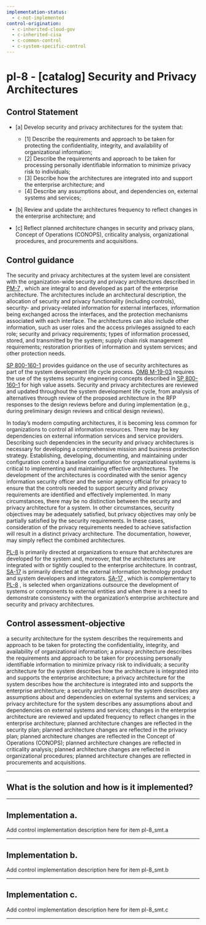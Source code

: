 ```yaml
---
implementation-status:
  - c-not-implemented
control-origination:
  - c-inherited-cloud-gov
  - c-inherited-cisa
  - c-common-control
  - c-system-specific-control
---
```


# pl-8 - \[catalog\] Security and Privacy Architectures

## Control Statement

- \[a\] Develop security and privacy architectures for the system that:

  - \[1\] Describe the requirements and approach to be taken for protecting the confidentiality, integrity, and availability of organizational information;
  - \[2\] Describe the requirements and approach to be taken for processing personally identifiable information to minimize privacy risk to individuals;
  - \[3\] Describe how the architectures are integrated into and support the enterprise architecture; and
  - \[4\] Describe any assumptions about, and dependencies on, external systems and services;

- \[b\] Review and update the architectures frequency to reflect changes in the enterprise architecture; and

- \[c\] Reflect planned architecture changes in security and privacy plans, Concept of Operations (CONOPS), criticality analysis, organizational procedures, and procurements and acquisitions.

## Control guidance

The security and privacy architectures at the system level are consistent with the organization-wide security and privacy architectures described in [PM-7](#pm-7) , which are integral to and developed as part of the enterprise architecture. The architectures include an architectural description, the allocation of security and privacy functionality (including controls), security- and privacy-related information for external interfaces, information being exchanged across the interfaces, and the protection mechanisms associated with each interface. The architectures can also include other information, such as user roles and the access privileges assigned to each role; security and privacy requirements; types of information processed, stored, and transmitted by the system; supply chain risk management requirements; restoration priorities of information and system services; and other protection needs.

 [SP 800-160-1](#e3cc0520-a366-4fc9-abc2-5272db7e3564) provides guidance on the use of security architectures as part of the system development life cycle process. [OMB M-19-03](#c5e11048-1d38-4af3-b00b-0d88dc26860c) requires the use of the systems security engineering concepts described in [SP 800-160-1](#e3cc0520-a366-4fc9-abc2-5272db7e3564) for high value assets. Security and privacy architectures are reviewed and updated throughout the system development life cycle, from analysis of alternatives through review of the proposed architecture in the RFP responses to the design reviews before and during implementation (e.g., during preliminary design reviews and critical design reviews).

In today’s modern computing architectures, it is becoming less common for organizations to control all information resources. There may be key dependencies on external information services and service providers. Describing such dependencies in the security and privacy architectures is necessary for developing a comprehensive mission and business protection strategy. Establishing, developing, documenting, and maintaining under configuration control a baseline configuration for organizational systems is critical to implementing and maintaining effective architectures. The development of the architectures is coordinated with the senior agency information security officer and the senior agency official for privacy to ensure that the controls needed to support security and privacy requirements are identified and effectively implemented. In many circumstances, there may be no distinction between the security and privacy architecture for a system. In other circumstances, security objectives may be adequately satisfied, but privacy objectives may only be partially satisfied by the security requirements. In these cases, consideration of the privacy requirements needed to achieve satisfaction will result in a distinct privacy architecture. The documentation, however, may simply reflect the combined architectures.

 [PL-8](#pl-8) is primarily directed at organizations to ensure that architectures are developed for the system and, moreover, that the architectures are integrated with or tightly coupled to the enterprise architecture. In contrast, [SA-17](#sa-17) is primarily directed at the external information technology product and system developers and integrators. [SA-17](#sa-17) , which is complementary to [PL-8](#pl-8) , is selected when organizations outsource the development of systems or components to external entities and when there is a need to demonstrate consistency with the organization’s enterprise architecture and security and privacy architectures.

## Control assessment-objective

a security architecture for the system describes the requirements and approach to be taken for protecting the confidentiality, integrity, and availability of organizational information;
a privacy architecture describes the requirements and approach to be taken for processing personally identifiable information to minimize privacy risk to individuals;
a security architecture for the system describes how the architecture is integrated into and supports the enterprise architecture;
a privacy architecture for the system describes how the architecture is integrated into and supports the enterprise architecture;
a security architecture for the system describes any assumptions about and dependencies on external systems and services;
a privacy architecture for the system describes any assumptions about and dependencies on external systems and services;
changes in the enterprise architecture are reviewed and updated frequency to reflect changes in the enterprise architecture;
planned architecture changes are reflected in the security plan;
planned architecture changes are reflected in the privacy plan;
planned architecture changes are reflected in the Concept of Operations (CONOPS);
planned architecture changes are reflected in criticality analysis;
planned architecture changes are reflected in organizational procedures;
planned architecture changes are reflected in procurements and acquisitions.

______________________________________________________________________

## What is the solution and how is it implemented?

<!-- Please leave this section blank and enter implementation details in the parts below. -->

______________________________________________________________________

## Implementation a.

Add control implementation description here for item pl-8_smt.a

______________________________________________________________________

## Implementation b.

Add control implementation description here for item pl-8_smt.b

______________________________________________________________________

## Implementation c.

Add control implementation description here for item pl-8_smt.c

______________________________________________________________________

